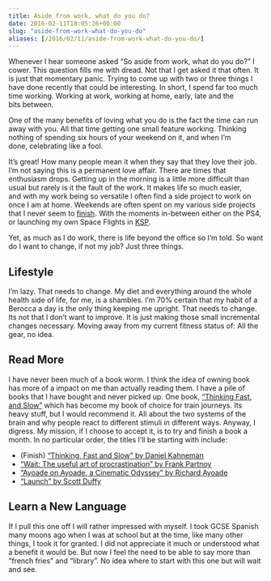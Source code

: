 ```yaml
---
title: Aside from work, what do you do?
date: 2016-02-11T18:05:26+00:00
slug: "aside-from-work-what-do-you-do"
aliases: [/2016/02/11/aside-from-work-what-do-you-do/]
---
```


Whenever I hear someone asked &#8220;So aside from work, what do you do?&#8221; I cower. This question fills me with dread. Not that I get asked it that often. It is just that momentary panic. Trying to come up with two or three things I have done recently that could be interesting. In short, I spend far too much time working. Working at work, working at home, early, late and the bits between.

One of the many benefits of loving what you do is the fact the time can run away with you. All that time getting one small feature working. Thinking nothing of spending six hours of your weekend on it, and when I&#8217;m done, celebrating like a fool.

It&#8217;s great! How many people mean it when they say that they love their job. I&#8217;m not saying this is a permanent love affair. There are times that enthusiasm drops. Getting up in the morning is a little more difficult than usual but rarely is it the fault of the work. It makes life so much easier, and with my work being so versatile I often find a side project to work on once I am at home. Weekends are often spent on my various side projects that I never seem to [finish][1]. With the moments in-between either on the PS4, or launching my own Space Flights in [KSP][2].

Yet, as much as I do work, there is life beyond the office so I&#8217;m told. So want do I want to change, if not my job? Just three things.

## Lifestyle

I’m lazy. That needs to change. My diet and everything around the whole health side of life, for me, is a shambles. I’m 70% certain that my habit of a Berocca a day is the only thing keeping me upright. That needs to change. Its not that I don&#8217;t want to improve. It is just making those small incremental changes necessary. Moving away from my current fitness status of: All the gear, no idea.

## Read More

I have never been much of a book worm. I think the idea of owning book has more of a impact on me than actually reading them. I have a pile of books that I have bought and never picked up. One book, [&#8220;Thinking Fast, and Slow&#8221;][3] which has become my book of choice for train journeys. Its heavy stuff, but I would recommend it. All about the two systems of the brain and why people react to different stimuli in different ways. Anyway, I digress. My mission, if I choose to accept it, is to try and finish a book a month. In no particular order, the titles I&#8217;ll be starting with include:

- (Finish) [&#8220;Thinking, Fast and Slow&#8221; by Daniel Kahneman][3]
- [&#8220;Wait: ][4][The useful art of procrastination][5][&#8221; by Frank Partnoy][4]
- [&#8220;Ayoade on Ayoade, a Cinematic Odyssey&#8221; by Richard Ayoade][6]
- [&#8220;Launch&#8221; by Scott Duffy][7]

## Learn a New Language

If I pull this one off I will rather impressed with myself. I took GCSE Spanish many moons ago when I was at school but at the time, like many other things, I took it for granted. I did not appreciate it much or understood what a benefit it would be. But now I feel the need to be able to say more than &#8220;french fries&#8221; and &#8220;library&#8221;. No idea where to start with this one but will wait and see.

[1]: http://www.commitstrip.com/en/2014/11/25/west-side-project-story/
[2]: https://kerbalspaceprogram.com/en/
[3]: http://amzn.to/1SjTh0R
[4]: http://amzn.to/1ovddBm
[5]: http://amzn.to/1ovdhBn
[6]: http://amzn.to/1WgybP4
[7]: http://amzn.to/1WgycCE
